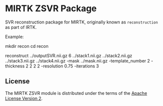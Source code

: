 MIRTK ZSVR Package
====================


SVR reconstruction package for MIRTK, originally known as `reconstruction` as part of IRTK.

Example: 

mkdir recon
cd recon

reconstruct   ../outputSVR.nii.gz  6 ../stack1.nii.gz ../stack2.nii.gz ../stack3.nii.gz ../stack4.nii.gz  -mask ../mask.nii.gz  -template_number 2  -thickness 2 2 2 2  -resolution 0.75 -iterations 3 


License
-------

The MIRTK ZSVR module is distributed under the terms of the
[Apache License Version 2](http://www.apache.org/licenses/LICENSE-2.0).
